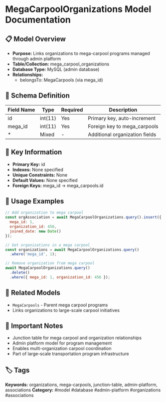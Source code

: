 # MegaCarpoolOrganizations Model Documentation

## 📋 Model Overview
- **Purpose:** Links organizations to mega-carpool programs managed through admin platform
- **Table/Collection:** mega_carpool_organizations
- **Database Type:** MySQL (admin database)
- **Relationships:** 
  - belongsTo: MegaCarpools (via mega_id)

## 🔧 Schema Definition
| Field Name | Type | Required | Description |
|------------|------|----------|-------------|
| id | int(11) | Yes | Primary key, auto-increment |
| mega_id | int(11) | Yes | Foreign key to mega_carpools |
| * | Mixed | - | Additional organization fields |

## 🔑 Key Information
- **Primary Key:** id
- **Indexes:** None specified
- **Unique Constraints:** None
- **Default Values:** None specified
- **Foreign Keys:** mega_id → mega_carpools.id

## 📝 Usage Examples
```javascript
// Add organization to mega carpool
const orgAssociation = await MegaCarpoolOrganizations.query().insert({
  mega_id: 1,
  organization_id: 456,
  joined_date: new Date()
});

// Get organizations in a mega carpool
const organizations = await MegaCarpoolOrganizations.query()
  .where('mega_id', 1);

// Remove organization from mega carpool
await MegaCarpoolOrganizations.query()
  .delete()
  .where({ mega_id: 1, organization_id: 456 });
```

## 🔗 Related Models
- `MegaCarpools` - Parent mega carpool programs
- Links organizations to large-scale carpool initiatives

## 📌 Important Notes
- Junction table for mega carpool and organization relationships
- Admin platform model for program management
- Enables multi-organization carpool coordination
- Part of large-scale transportation program infrastructure

## 🏷️ Tags
**Keywords:** organizations, mega-carpools, junction-table, admin-platform, associations
**Category:** #model #database #admin-platform #organizations #associations